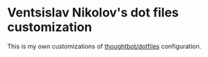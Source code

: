 # Ventsislav Nikolov's dot files customization

This is my own customizations of
[thoughtbot/dotfiles](https://github.com/thoughtbot/dotfiles) configuration.
